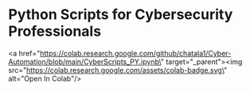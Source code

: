 # Python Scripts for Cybersecurity Professionals

<a href=\"https://colab.research.google.com/github/chatala1/Cyber-Automation/blob/main/CyberScripts_PY.ipynb\" target=\"_parent\"><img src=\"https://colab.research.google.com/assets/colab-badge.svg\" alt=\"Open In Colab\"/></a>
